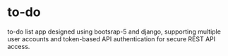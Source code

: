 # to-do
to-do list app designed using bootsrap-5 and django, supporting multiple user accounts and token-based API authentication for secure REST API access.
